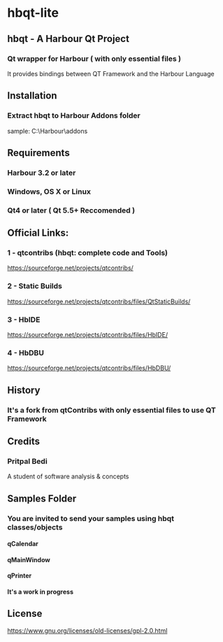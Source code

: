 # hbqt-lite

## hbqt - A Harbour Qt Project

### Qt wrapper for Harbour ( with only essential files )
It provides bindings between QT Framework and the Harbour Language



## Installation

### Extract hbqt to Harbour Addons folder
sample: C:\Harbour\addons



## Requirements

###    Harbour 3.2 or later
###    Windows, OS X or Linux
###    Qt4 or later (  Qt 5.5+ Reccomended )



## Official Links:

### 1 - qtcontribs (hbqt: complete code and Tools)
https://sourceforge.net/projects/qtcontribs/

### 2 - Static Builds
https://sourceforge.net/projects/qtcontribs/files/QtStaticBuilds/

### 3 - HbIDE
https://sourceforge.net/projects/qtcontribs/files/HbIDE/

### 4 - HbDBU
https://sourceforge.net/projects/qtcontribs/files/HbDBU/



## History

### It's a fork from qtContribs with only essential files to use QT Framework



## Credits

### Pritpal Bedi
A student of software analysis & concepts



## Samples Folder

### You are invited to send your samples using hbqt classes/objects
#### qCalendar
#### qMainWindow
#### qPrinter
#### It's a work in progress


## License

https://www.gnu.org/licenses/old-licenses/gpl-2.0.html
